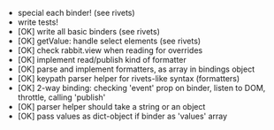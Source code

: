- special each binder! (see rivets)
- write tests!
- [OK] write all basic binders (see rivets)
- [OK] getValue: handle select elements (see rivets)
- [OK] check rabbit.view when reading for overrides
- [OK] implement read/publish kind of formatter
- [OK] parse and implement formatters, as array in bindings object
- [OK] keypath parser helper for rivets-like syntax (formatters)
- [OK] 2-way binding: checking 'event' prop on binder, listen to DOM, throttle, calling 'publish'
- [OK] parser helper should take a string or an object
- [OK] pass values as dict-object if binder as 'values' array